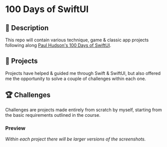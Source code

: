 # 100 Days of SwiftUI

## 📌 Description

This repo will contain various technique, game & classic app projects following along [Paul Hudson's 100 Days of SwiftUI](https://www.hackingwithswift.com/100/swiftui).

## 📒 Projects

Projects have helped & guided me through Swift & SwiftUI, but also offered me the opportunity to solve a couple of challenges within each one.

## 🏆 Challenges

Challenges are projects made entirely from scratch by myself, starting from the basic requirements outlined in the course.

### Preview

*Within each project there will be larger versions of the screenshots.*


